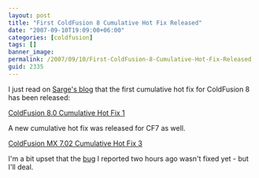 ```yaml
---
layout: post
title: "First ColdFusion 8 Cumulative Hot Fix Released"
date: "2007-09-10T19:09:00+06:00"
categories: [coldfusion]
tags: []
banner_image: 
permalink: /2007/09/10/First-ColdFusion-8-Cumulative-Hot-Fix-Released
guid: 2335
---
```


I just read on <a href="http://www.sargeway.com/blog/index.cfm/2007/9/10/ColdFusion-CF8-CHF1-and-CFMX702-CHF3-released">Sarge's blog</a> that the first cumulative hot fix for ColdFusion 8 has been released:

<a href="http://kb.adobe.com/selfservice/viewContent.do?externalId=kb402466&sliceId=1">ColdFusion 8.0 Cumulative Hot Fix 1</a>

A new cumulative hot fix was released for CF7 as well.

<a href="http://kb.adobe.com/selfservice/viewContent.do?externalId=kb402465&sliceId=1">ColdFusion MX 7.02 Cumulative Hot Fix 3</a>

I'm a bit upset that the <a href="http://www.raymondcamden.com/index.cfm/2007/9/10/Bug-with-JavaScript-bind-and-textareas">bug</a> I reported two hours ago wasn't fixed yet - but I'll deal.